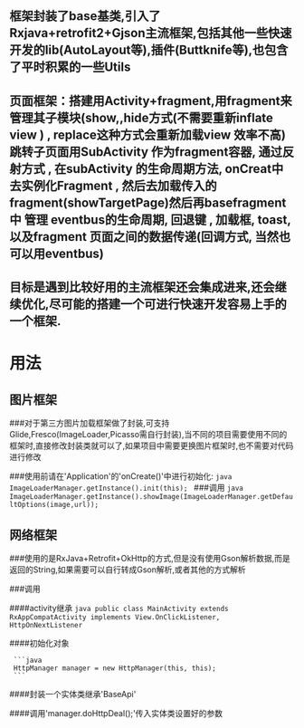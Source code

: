 ## 框架封装了base基类,引入了Rxjava+retrofit2+Gjson主流框架,包括其他一些快速开发的lib(AutoLayout等),插件(Buttknife等),也包含了平时积累的一些Utils

## 页面框架：搭建用Activity+fragment,用fragment来管理其子模块(show,,hide方式(不需要重新inflate view ) , replace这种方式会重新加载view 效率不高)跳转子页面用SubActivity 作为fragment容器,  通过反射方式 , 在subActivity 的生命周期方法, onCreat中去实例化Fragment , 然后去加载传入的fragment(showTargetPage)然后再basefragment中 管理 eventbus的生命周期, 回退键 , 加载框, toast, 以及fragment 页面之间的数据传递(回调方式, 当然也可以用eventbus)

## 目标是遇到比较好用的主流框架还会集成进来,还会继续优化,尽可能的搭建一个可进行快速开发容易上手的一个框架.


# 用法

## 图片框架

###对于第三方图片加载框架做了封装,可支持Glide,Fresco(ImageLoader,Picasso需自行封装),当不同的项目需要使用不同的框架时,直接修改封装类就可以了,如果项目中需要更换图片框架时,也不需要对代码进行修改

###使用前请在'Application'的'onCreate()'中进行初始化:
    ```java
    	ImageLoaderManager.getInstance().init(this);
    ```
###调用
    ```java
    	ImageLoaderManager.getInstance().showImage(ImageLoaderManager.getDefaultOptions(image,url));
    ```
## 网络框架

###使用的是RxJava+Retrofit+OkHttp的方式,但是没有使用Gson解析数据,而是返回的String,如果需要可以自行转成Gson解析,或者其他的方式解析

###调用

####activity继承
     ```java
     public class MainActivity extends RxAppCompatActivity implements View.OnClickListener, HttpOnNextListener
     ```

####初始化对象

     ```java
     HttpManager manager = new HttpManager(this, this);
     ```

####封装一个实体类继承'BaseApi'

####调用'manager.doHttpDeal();'传入实体类设置好的参数